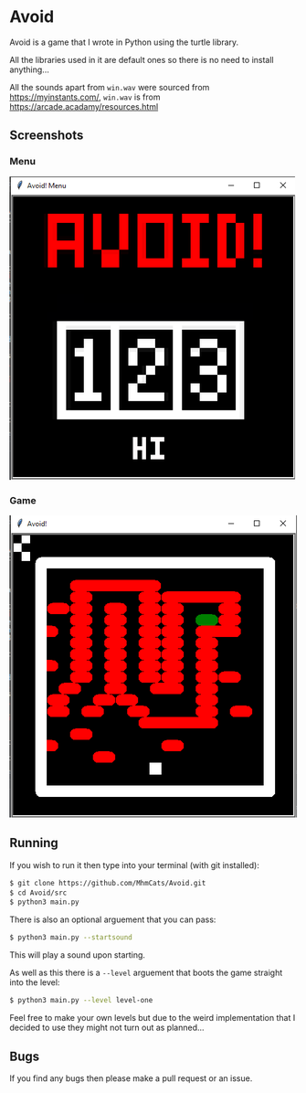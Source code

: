 # Avoid

Avoid is a game that I wrote in Python using the turtle library.

All the libraries used in it are default ones so there is no need to install anything...

All the sounds apart from `win.wav` were sourced from https://myinstants.com/, `win.wav` is from https://arcade.acadamy/resources.html

## Screenshots

### Menu

![Menu](https://github.com/MhmCats/Avoid/blob/main/assets/menu.png)

### Game

![Game](https://github.com/MhmCats/Avoid/blob/main/assets/game.png)


## Running

If you wish to run it then type into your terminal (with git installed):

```sh
$ git clone https://github.com/MhmCats/Avoid.git
$ cd Avoid/src
$ python3 main.py
```

There is also an optional arguement that you can pass:
```sh
$ python3 main.py --startsound
```
This will play a sound upon starting.

As well as this there is a `--level` arguement that boots the game straight into the level:
```sh
$ python3 main.py --level level-one
```

Feel free to make your own levels but due to the weird implementation that I decided to use they might not turn out as planned...

## Bugs

If you find any bugs then please make a pull request or an issue.
